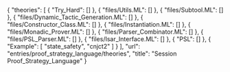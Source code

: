 {
    "theories": [
        {
            "Try_Hard": []
        },
        {
            "files/Utils.ML": []
        },
        {
            "files/Subtool.ML": []
        },
        {
            "files/Dynamic_Tactic_Generation.ML": []
        },
        {
            "files/Constructor_Class.ML": []
        },
        {
            "files/Instantiation.ML": []
        },
        {
            "files/Monadic_Prover.ML": []
        },
        {
            "files/Parser_Combinator.ML": []
        },
        {
            "files/PSL_Parser.ML": []
        },
        {
            "files/Isar_Interface.ML": []
        },
        {
            "PSL": []
        },
        {
            "Example": [
                "state_safety",
                "cnjct2"
            ]
        }
    ],
    "url": "entries/proof_strategy_language/theories",
    "title": "Session Proof_Strategy_Language"
}